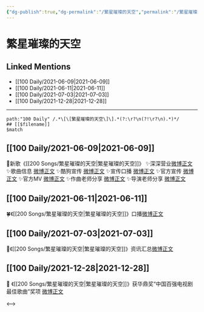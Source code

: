 ```yaml
---
{"dg-publish":true,"dg-permalink":"/繁星璀璨的天空","permalink":"/繁星璀璨的天空/","created":"2022-12-23T10:32:45.000+08:00","updated":"2023-04-10T15:53:03.309+08:00"}
---
```


# 繁星璀璨的天空

## Linked Mentions
- [[100 Daily/2021-06-09\|2021-06-09]]
- [[100 Daily/2021-06-11\|2021-06-11]]
- [[100 Daily/2021-07-03\|2021-07-03]]
- [[100 Daily/2021-12-28\|2021-12-28]]


---

```expander
path:"100 Daily" /.*\[\[繁星璀璨的天空\]\].*(?:\r?\n(?!\r?\n).*)*/
## [[$filename]]
$match
```
## [[100 Daily/2021-06-09\|2021-06-09]]
🌟新歌《[[200 Songs/繁星璀璨的天空\|繁星璀璨的天空]]》
✨深深营业[微博正文](https://m.weibo.cn/6466290670/4646213775790098)
✨歌曲信息 [微博正文](https://m.weibo.cn/6466290670/4646121899559777)
✨酷狗宣传 [微博正文](https://m.weibo.cn/6466290670/4646118158503377)
✨宣传口播 [微博正文](https://m.weibo.cn/6466290670/4646118380280148)
✨官方宣传 [微博正文](https://m.weibo.cn/6466290670/4646134642115046)
✨官方MV [微博正文](https://m.weibo.cn/6466290670/4646202166217213)
✨作曲老师分享 [微博正文](https://m.weibo.cn/6466290670/4646261921681024)
✨导演老师分享 [微博正文](https://m.weibo.cn/6466290670/4646274152268051)
## [[100 Daily/2021-06-11\|2021-06-11]]
🍀《[[200 Songs/繁星璀璨的天空\|繁星璀璨的天空]]》口播[微博正文](https://m.weibo.cn/6466290670/4646969815598775)

## [[100 Daily/2021-07-03\|2021-07-03]]
🌟《[[200 Songs/繁星璀璨的天空\|繁星璀璨的天空]]》资讯汇总[微博正文](https://m.weibo.cn/6466290670/4654989202948458)

## [[100 Daily/2021-12-28\|2021-12-28]]
💫 《[[200 Songs/繁星璀璨的天空\|繁星璀璨的天空]]》获华鼎奖“中国百强电视剧最佳歌曲”奖项 [微博正文](https://m.weibo.cn/6466290670/4719299089925234)

<-->